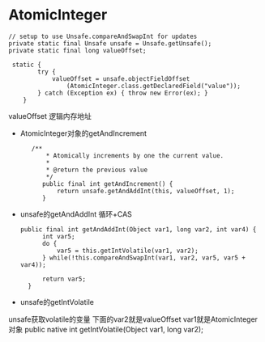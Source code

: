 # AtomicInteger

    // setup to use Unsafe.compareAndSwapInt for updates
    private static final Unsafe unsafe = Unsafe.getUnsafe();
    private static final long valueOffset;
    
     static {
            try {
                valueOffset = unsafe.objectFieldOffset
                    (AtomicInteger.class.getDeclaredField("value"));
            } catch (Exception ex) { throw new Error(ex); }
        }
        
valueOffset 逻辑内存地址




* AtomicInteger对象的getAndIncrement

         /**
             * Atomically increments by one the current value.
             *
             * @return the previous value
             */
            public final int getAndIncrement() {
                return unsafe.getAndAddInt(this, valueOffset, 1);
            }


* unsafe的getAndAddInt 循环+CAS

      public final int getAndAddInt(Object var1, long var2, int var4) {
            int var5;
            do {
                var5 = this.getIntVolatile(var1, var2);
            } while(!this.compareAndSwapInt(var1, var2, var5, var5 + var4));
    
            return var5;
        }
    
    
* unsafe的getIntVolatile

unsafe获取volatile的变量 下面的var2就是valueOffset var1就是AtomicInteger对象
    public native int getIntVolatile(Object var1, long var2);
